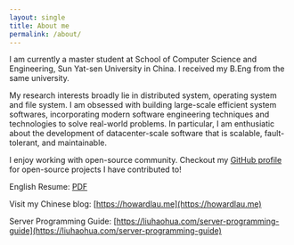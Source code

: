 ```yaml
---
layout: single
title: About me
permalink: /about/
---
```


I am currently a master student at School of Computer Science and Engineering, Sun Yat-sen University in China. I received my B.Eng from the same university.

My research interests broadly lie in distributed system, operating system and file system. I am obsessed with building large-scale efficient system softwares, incorporating modern software engineering techniques and technologies to solve real-world problems. In particular, I am enthusiatic about the development of datacenter-scale software that is scalable, fault-tolerant, and maintainable.

I enjoy working with open-source community. Checkout my [GitHub profile](https://github.com/howardlau1999/) for open-source projects I have contributed to!

English Resume: [PDF](https://howardlau.me/wp-content/uploads/2021/10/resume_master.pdf)

Visit my Chinese blog: [https://howardlau.me](https://howardlau.me)

Server Programming Guide: [https://liuhaohua.com/server-programming-guide](https://liuhaohua.com/server-programming-guide)
